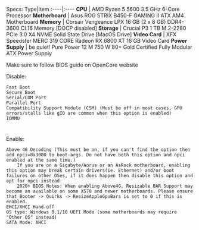 Specs:
Type|Item
:----|:----
**CPU** | AMD Ryzen 5 5600 3.5 GHz 6-Core Processor
**Motherboard** | Asus ROG STRIX B450-F GAMING II ATX AM4 Motherboard
**Memory** | Corsair Vengeance LPX 16 GB (2 x 8 GB) DDR4-3600 CL16 Memory [DOCP disabled]
**Storage** | Crucial P3 1 TB M.2-2280 PCIe 3.0 X4 NVME Solid State Drive [MacOS Drive]
**Video Card** | XFX Speedster MERC 319 CORE Radeon RX 6800 XT 16 GB Video Card
**Power Supply** | be quiet! Pure Power 12 M 750 W 80+ Gold Certified Fully Modular ATX Power Supply

Make sure to follow BIOS guide on OpenCore website


Disable:

    Fast Boot
    Secure Boot
    Serial/COM Port
    Parallel Port
    Compatibility Support Module (CSM) (Must be off in most cases, GPU errors/stalls like gIO are common when this option is enabled)
    IOMMU

#
Enable:

    Above 4G Decoding (This must be on, if you can't find the option then add npci=0x3000 to boot-args. Do not have both this option and npci enabled at the same time.)
        If you are on a Gigabyte/Aorus or an AsRock motherboard, enabling this option may break certain drivers(ie. Ethernet) and/or boot failures on other OSes, if it does happen then disable this option and opt for npci instead
        2020+ BIOS Notes: When enabling Above4G, Resizable BAR Support may become an available on some X570 and newer motherboards. Please ensure that Booter -> Quirks -> ResizeAppleGpuBars is set to 0 if this is enabled.
    EHCI/XHCI Hand-off
    OS type: Windows 8.1/10 UEFI Mode (some motherboards may require "Other OS" instead)
    SATA Mode: AHCI

#
